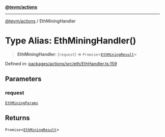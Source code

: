 [**@tevm/actions**](../README.md)

***

[@tevm/actions](../globals.md) / EthMiningHandler

# Type Alias: EthMiningHandler()

> **EthMiningHandler**: (`request`) => `Promise`\<[`EthMiningResult`](EthMiningResult.md)\>

Defined in: [packages/actions/src/eth/EthHandler.ts:159](https://github.com/evmts/tevm-monorepo/blob/main/packages/actions/src/eth/EthHandler.ts#L159)

## Parameters

### request

[`EthMiningParams`](EthMiningParams.md)

## Returns

`Promise`\<[`EthMiningResult`](EthMiningResult.md)\>
